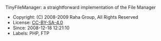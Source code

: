 TinyFileManager: a straightforward implementation of the File Manager

- Copyright: (C) 2008-2009 Raha Group, All Rights Reserved
- License: [CC-BY-SA-4.0](https://creativecommons.org/licenses/by-sa/4.0)
- Since: 2008-12-18 12:21:10
- Labels: PHP, FTP